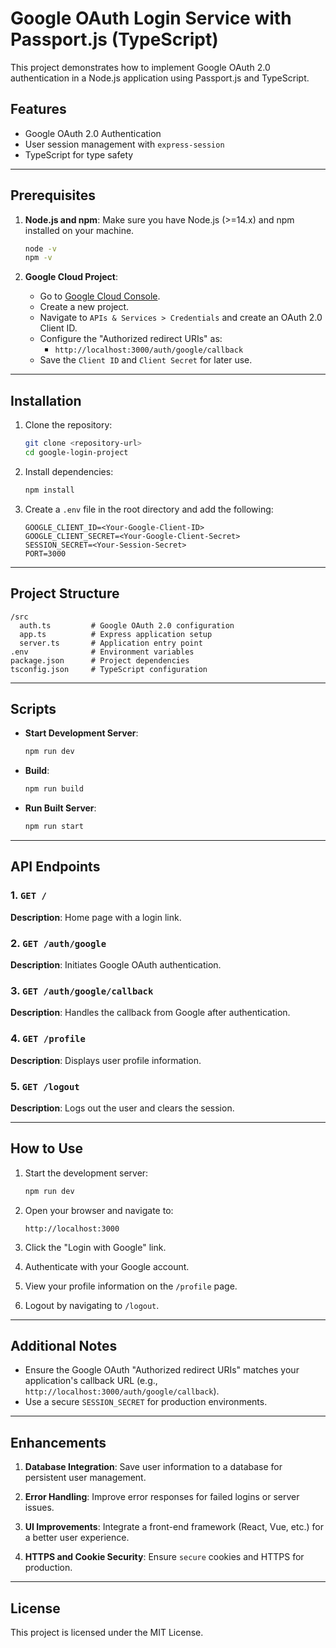 # Google OAuth Login Service with Passport.js (TypeScript)

This project demonstrates how to implement Google OAuth 2.0 authentication in a Node.js application using Passport.js and TypeScript.

## Features
- Google OAuth 2.0 Authentication
- User session management with `express-session`
- TypeScript for type safety

---

## Prerequisites

1. **Node.js and npm**:
   Make sure you have Node.js (>=14.x) and npm installed on your machine.

   ```bash
   node -v
   npm -v
   ```

2. **Google Cloud Project**:
   - Go to [Google Cloud Console](https://console.cloud.google.com/).
   - Create a new project.
   - Navigate to `APIs & Services > Credentials` and create an OAuth 2.0 Client ID.
   - Configure the "Authorized redirect URIs" as:
     - `http://localhost:3000/auth/google/callback`
   - Save the `Client ID` and `Client Secret` for later use.

---

## Installation

1. Clone the repository:

   ```bash
   git clone <repository-url>
   cd google-login-project
   ```

2. Install dependencies:

   ```bash
   npm install
   ```

3. Create a `.env` file in the root directory and add the following:

   ```env
   GOOGLE_CLIENT_ID=<Your-Google-Client-ID>
   GOOGLE_CLIENT_SECRET=<Your-Google-Client-Secret>
   SESSION_SECRET=<Your-Session-Secret>
   PORT=3000
   ```

---

## Project Structure

```plaintext
/src
  auth.ts         # Google OAuth 2.0 configuration
  app.ts          # Express application setup
  server.ts       # Application entry point
.env              # Environment variables
package.json      # Project dependencies
tsconfig.json     # TypeScript configuration
```

---

## Scripts

- **Start Development Server**:

  ```bash
  npm run dev
  ```

- **Build**:

  ```bash
  npm run build
  ```

- **Run Built Server**:

  ```bash
  npm run start
  ```

---

## API Endpoints

### 1. `GET /`
**Description**: Home page with a login link.

### 2. `GET /auth/google`
**Description**: Initiates Google OAuth authentication.

### 3. `GET /auth/google/callback`
**Description**: Handles the callback from Google after authentication.

### 4. `GET /profile`
**Description**: Displays user profile information.

### 5. `GET /logout`
**Description**: Logs out the user and clears the session.

---

## How to Use

1. Start the development server:

   ```bash
   npm run dev
   ```

2. Open your browser and navigate to:

   ```
   http://localhost:3000
   ```

3. Click the "Login with Google" link.

4. Authenticate with your Google account.

5. View your profile information on the `/profile` page.

6. Logout by navigating to `/logout`.

---

## Additional Notes

- Ensure the Google OAuth "Authorized redirect URIs" matches your application's callback URL (e.g., `http://localhost:3000/auth/google/callback`).
- Use a secure `SESSION_SECRET` for production environments.

---

## Enhancements

1. **Database Integration**:
   Save user information to a database for persistent user management.

2. **Error Handling**:
   Improve error responses for failed logins or server issues.

3. **UI Improvements**:
   Integrate a front-end framework (React, Vue, etc.) for a better user experience.

4. **HTTPS and Cookie Security**:
   Ensure `secure` cookies and HTTPS for production.

---

## License

This project is licensed under the MIT License.

